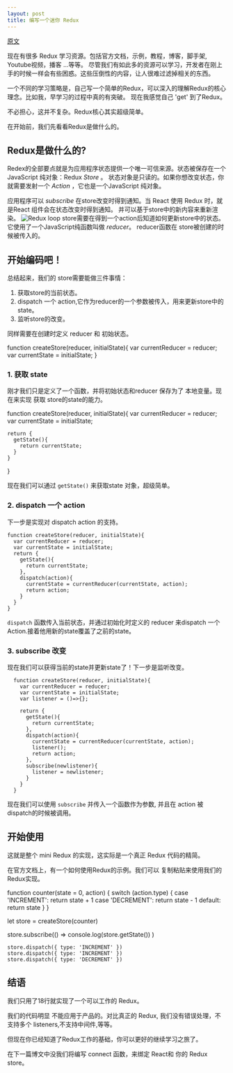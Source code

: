 ```yaml
---
layout: post
title: 编写一个迷你 Redux
---
```

[原文](http://blog.jakoblind.no/2017/03/13/learn-redux-by-coding-a-mini-redux/?utm_source=reactnl&utm_medium=email)

现在有很多 Redux 学习资源。包括官方文档，示例，教程，博客，脚手架, Youtube视频，播客 ...等等。
尽管我们有如此多的资源可以学习，开发者在刚上手的时候一样会有些困惑。这些压倒性的内容，让人很难过滤掉相关的东西。
<!-- more -->
一个不同的学习策略是，自己写一个简单的Redux，可以深入的理解Redux的核心理念。比如我，早学习的过程中真的有突破。
现在我感觉自己 'get' 到了Redux。

不必担心，这并不复杂。Redux核心其实超级简单。

在开始前，我们先看看Redux是做什么的。

## Redux是做什么的?

Redex的全部要点就是为应用程序状态提供一个唯一可信来源。状态被保存在一个 JavaScript 纯对象：Redux *Store* 。
状态对象是只读的。如果你想改变状态，你就需要发射一个 *Action* ，它也是一个JavaScript 纯对象。

应用程序可以 *subscribe* 在store改变时得到通知。当 React 使用 Redux 时，就是React 组件会在状态改变时得到通知。
并可以基于store中的新内容来重新渲染。
![Redux loop](http://ofn6njofy.bkt.clouddn.com/redux.png)
store需要在得到一个action后知道如何更新store中的状态。它使用了一个JavaScript纯函数叫做 *reducer*。
reducer函数在 store被创建的时候被传入的。

## 开始编码吧！
总结起来，我们的 store需要能做三件事情：
1. 获取store的当前状态。
2. dispatch 一个 action,它作为reducer的一个参数被传入，用来更新store中的state。
3. 监听store的改变。

同样需要在创建时定义 reducer 和 初始状态。

  function createStore(reducer, initialState){
    var currentReducer = reducer;
    var currentState = initialState;
  }

### 1. 获取 state  

刚才我们只是定义了一个函数，并将初始状态和reducer 保存为了 本地变量。现在来实现 获取 store的state的能力。

  function createStore(reducer, initialState){
    var currentReducer = reducer;
    var currentState = initialState;

    return {
      getState(){
        return currentState;
      }
    }
  }

现在我们可以通过 `getState()` 来获取state 对象，超级简单。

### 2. dispatch 一个 action

下一步是实现对 dispatch action 的支持。

    function createStore(reducer, initialState){
      var currentReducer = reducer;
      var currentState = initialState;
      return {
        getState(){
          return currentState;
        },
        dispatch(action){
          currentState = currentReducer(currentState, action);
          return action;
        }
      }
    }

`dispatch` 函数传入当前状态，并通过初始化时定义的 reducer 来dispatch 一个 Action.接着他用新的state覆盖了之前的state。

### 3. subscribe 改变

现在我们可以获得当前的state并更新state了！下一步是监听改变。

      function createStore(reducer, initialState){
        var currentReducer = reducer;
        var currentState = initialState;
        var listener = ()=>{};

        return {
          getState(){
            return currentState;
          },
          dispatch(action){
            currentState = currentReducer(currentState, action);
            listener();
            return action;
          },
          subscribe(newlistener){
            listener = newlistener;
          }
        }  
      }

现在我们可以使用 `subscribe` 并传入一个函数作为参数, 并且在 action 被 dispatch的时候被调用。

## 开始使用

这就是整个 mini Redux 的实现，这实际是一个真正 Redux 代码的精简。

在官方文档上，有一个如何使用Redux的示例。我们可以 复制粘贴来使用我们的 Redux实现。

  function counter(state = 0, action) {
      switch (action.type) {
          case 'INCREMENT':
            return state + 1
          case 'DECREMENT':
            return state - 1
          default:
            return state
          }
      }

  let store = createStore(counter)

  store.subscribe(() =>
    console.log(store.getState())
    )

    store.dispatch({ type: 'INCREMENT' })
    store.dispatch({ type: 'INCREMENT' })
    store.dispatch({ type: 'DECREMENT' })

## 结语

我们只用了18行就实现了一个可以工作的 Redux。

我们的代码明显 不能应用于产品的。对比真正的 Redux, 我们没有错误处理，不支持多个 listeners,不支持中间件,等等。

但现在你已经知道了Redux工作的基础，你可以更好的继续学习之旅了。

在下一篇博文中没我们将编写 connect 函数，来绑定 React和 你的 Redux store。
